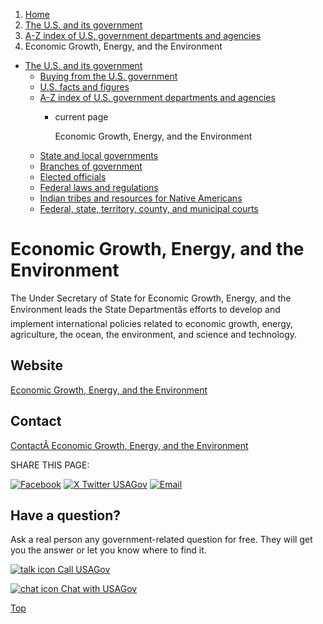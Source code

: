 1. [Home](/)
2. [The U.S. and its government](/about-the-us)
3. [A-Z index of U.S. government departments and agencies](/agency-index)
4. Economic Growth, Energy, and the Environment

* [The U.S. and its government](/about-the-us)
  + [Buying from the U.S. government](/buy-from-government)
  + [U.S. facts and figures](/facts-figures)
  + [A-Z index of U.S. government departments and agencies](/agency-index)
    - current page

      Economic Growth, Energy, and the Environment
  + [State and local governments](/state-local-governments)
  + [Branches of government](/branches-of-government)
  + [Elected officials](/elected-officials)
  + [Federal laws and regulations](/laws-and-regulations)
  + [Indian tribes and resources for Native Americans](/tribes)
  + [Federal, state, territory, county, and municipal courts](/courts)

Economic Growth, Energy, and the Environment
============================================

The Under Secretary of State for Economic Growth, Energy, and the Environment leads the State Departmentâs efforts to develop and implement international policies related to economic growth, energy, agriculture, the ocean, the environment, and science and technology.

Website
-------

[Economic Growth, Energy, and the Environment](https://www.state.gov/bureaus-offices/under-secretary-for-economic-growth-energy-and-the-environment/)

Contact
-------

[ContactÂ Economic Growth, Energy, and the Environment](https://register.state.gov/contactus/)

SHARE THIS PAGE:

[![Facebook](/themes/custom/usagov/images/social-media-icons/Facebook_Icon.svg)](https://www.facebook.com/sharer/sharer.php?u=https://www.usa.gov/agencies/economic-growth-energy-and-the-environment&v=3)
[![X Twitter USAGov](/themes/custom/usagov/images/social-media-icons/X_Twitter_Icon.svg?version=2)](https://twitter.com/intent/tweet?source=webclient&text=https://www.usa.gov/agencies/economic-growth-energy-and-the-environment)
[![Email](/themes/custom/usagov/images/social-media-icons/Email_Icon.svg?version=2)](mailto:?subject=https://www.usa.gov/agencies/economic-growth-energy-and-the-environment)

Have a question?
----------------

Ask a real person any government-related question for free. They will get you the answer or let you know where to find it.

[![talk icon](/themes/custom/usagov/images/ICONS_talk.png)
Call USAGov](/phone)

[![chat icon](/themes/custom/usagov/images/ICONS_chat.png)
Chat with USAGov](/chat)

[Top](#main-content)